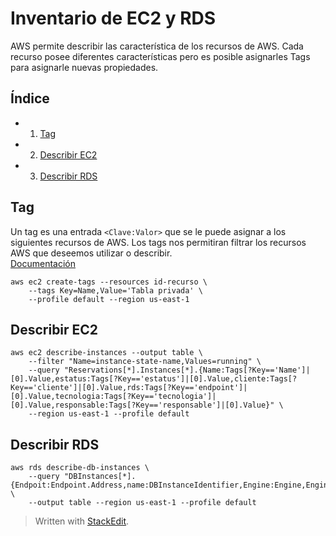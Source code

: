 
# Inventario de EC2 y RDS 

AWS permite describir las característica de los recursos de AWS. Cada recurso posee diferentes características pero es posible asignarles Tags para asignarle nuevas propiedades.  

## Índice 
- 1. [Tag](#tag) 
- 2. [Describir EC2](#ec2)
- 3. [Describir RDS](#rds)

##  Tag <a name="tag"></a>
Un tag es una entrada ``<Clave:Valor>`` que se le puede asignar  a los siguientes recursos de AWS.
Los tags nos permitiran filtrar los recursos AWS que deseemos utilizar o describir.    
[Documentación](https://docs.aws.amazon.com/general/latest/gr/aws_tagging.html)


```console
aws ec2 create-tags --resources id-recurso \
	--tags Key=Name,Value='Tabla privada' \
	--profile default --region us-east-1

```
##  Describir EC2 <a name="ec2"></a>

```console
aws ec2 describe-instances --output table \
	--filter "Name=instance-state-name,Values=running" \
	--query "Reservations[*].Instances[*].{Name:Tags[?Key=='Name']|[0].Value,estatus:Tags[?Key=='estatus']|[0].Value,cliente:Tags[?Key=='cliente']|[0].Value,rds:Tags[?Key=='endpoint']|[0].Value,tecnologia:Tags[?Key=='tecnologia']|[0].Value,responsable:Tags[?Key=='responsable']|[0].Value}" \
	--region us-east-1 --profile default
```
## Describir RDS <a name="rds"></a>

```console
aws rds describe-db-instances \
	--query "DBInstances[*].{Endpoit:Endpoint.Address,name:DBInstanceIdentifier,Engine:Engine,EngineVersion:EngineVersion,GB:AllocatedStorage,Estatus:DBInstanceStatus}" \
	--output table --region us-east-1 --profile default
```


> Written with [StackEdit](https://stackedit.io/).
<!--stackedit_data:
eyJoaXN0b3J5IjpbLTcyODY4OTc5NCwtNTI5ODU1MjY1LDEwOT
E5NDAyNTMsOTU0MzU1ODUwLDEyNDEwNDk4MDFdfQ==
-->